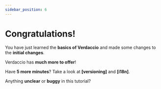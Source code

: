 ```yaml
---
sidebar_position: 6
---
```


# Congratulations!

You have just learned the **basics of Verdaccio** and made some changes to the **initial changes**.

Verdaccio has **much more to offer**!

Have **5 more minutes**? Take a look at **[versioning]** and **[i18n]**.

Anything **unclear** or **buggy** in this tutorial? 


